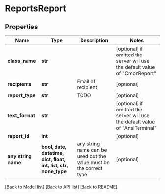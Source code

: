 # ReportsReport


## Properties
Name | Type | Description | Notes
------------ | ------------- | ------------- | -------------
**class_name** | **str** |  | [optional]  if omitted the server will use the default value of "CmonReport"
**recipients** | **str** | Email of recipient | [optional] 
**report_type** | **str** | TODO | [optional] 
**text_format** | **str** |  | [optional]  if omitted the server will use the default value of "AnsiTerminal"
**report_id** | **int** |  | [optional] 
**any string name** | **bool, date, datetime, dict, float, int, list, str, none_type** | any string name can be used but the value must be the correct type | [optional]

[[Back to Model list]](../README.md#documentation-for-models) [[Back to API list]](../README.md#documentation-for-api-endpoints) [[Back to README]](../README.md)


